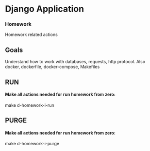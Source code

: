 # Django Application

### Homework

Homework related actions

## Goals

Understand how to work with databases, requests, http protocol.
Also docker, dockerfile, docker-compose, Makefiles

## RUN

#### Make all actions needed for run homework from zero:

make d-homework-i-run

## PURGE

#### Make all actions needed for run homework from zero:

make d-homework-i-purge